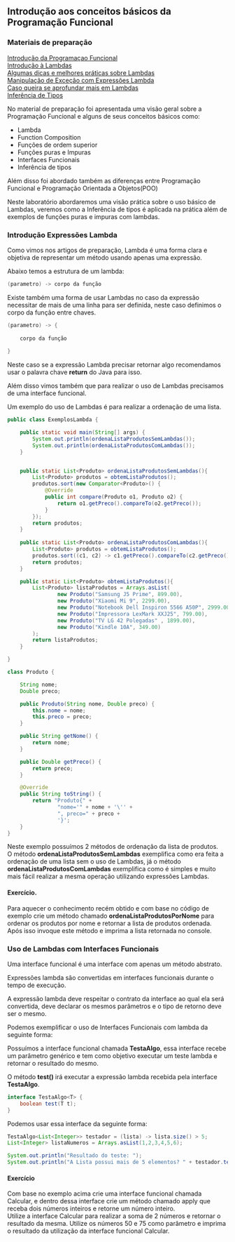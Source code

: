 ## Introdução aos conceitos básicos da Programação Funcional

### Materiais de preparação
[Introdução da Programaçao Funcional](https://medium.com/labs-olx-brasil/programa%C3%A7%C3%A3o-funcional-vis%C3%A3o-geral-59ebdb4be244)<br/>
[Introdução à Lambdas](https://medium.com/@kasunpdh/java-lambda-expressions-3195f677ed38)<br/>
[Algumas dicas e melhores práticas sobre Lambdas](https://www.baeldung.com/java-8-lambda-expressions-tips)<br/>
[Manipulação de Exceção com Expressões Lambda](https://www.oodlestechnologies.com/blogs/Exception-Handling-with-Lambda-Expressions/)<br/>
[Caso queira se aprofundar mais em Lambdas](https://www.oracle.com/webfolder/technetwork/tutorials/obe/java/Lambda-QuickStart/index.html)<br/>
[Inferência de Tipos](https://www.oodlestechnologies.com/blogs/Type-Inference-Of-Lambda-Expressions-In-Java-8/)

No material de preparação foi apresentada uma visão geral sobre a Programação Funcional e alguns de seus conceitos básicos como:

- Lambda 
- Function Composition
- Funções de ordem superior
- Funções puras e Impuras
- Interfaces Funcionais
- Inferência de tipos


Além disso foi abordado também as diferenças entre Programação Funcional e Programação Orientada a Objetos(POO)


Neste laboratório abordaremos uma visão prática sobre o uso básico de Lambdas, veremos como a Inferência de tipos é aplicada na prática além de exemplos de funções puras e impuras com lambdas.

### Introdução Expressões Lambda

Como vimos nos artigos de preparação, Lambda é uma forma clara e objetiva de representar um método usando apenas uma expressão.

Abaixo temos a estrutura de um lambda:

```java
(parametro) -> corpo da função
```



Existe também uma forma de usar Lambdas no caso da expressão necessitar de mais de uma linha para ser definida, neste caso definimos o corpo da função entre chaves.

```java
(parametro) -> {
    
    corpo da função
    
}
```

Neste caso se a expressão Lambda precisar retornar algo recomendamos usar o palavra chave **return** do Java para isso. 

Além disso vimos também que para realizar o uso de Lambdas precisamos de uma interface funcional.

Um exemplo do uso de Lambdas é para realizar a ordenação de uma lista.
```java
public class ExemplosLambda {

    public static void main(String[] args) {
        System.out.println(ordenaListaProdutosSemLambdas());
        System.out.println(ordenaListaProdutosComLambdas());
    }


    public static List<Produto> ordenaListaProdutosSemLambdas(){
        List<Produto> produtos = obtemListaProdutos();
        produtos.sort(new Comparator<Produto>() {
            @Override
            public int compare(Produto o1, Produto o2) {
                return o1.getPreco().compareTo(o2.getPreco());
            }
        });
        return produtos;
    }
    
    public static List<Produto> ordenaListaProdutosComLambdas(){
        List<Produto> produtos = obtemListaProdutos();
        produtos.sort((c1, c2) -> c1.getPreco().compareTo(c2.getPreco()));
        return produtos;
    }

    public static List<Produto> obtemListaProdutos(){
        List<Produto> listaProdutos = Arrays.asList(
                new Produto("Samsung J5 Prime", 899.00),
                new Produto("Xiaomi Mi 9", 2299.00),
                new Produto("Notebook Dell Inspiron 5566 A50P", 2999.00),
                new Produto("Impressora LexMark XXJ25", 799.00),
                new Produto("TV LG 42 Polegadas" , 1899.00),
                new Produto("Kindle 10A", 349.00)
        );
        return listaProdutos;
    }

}

class Produto {

    String nome;
    Double preco;

    public Produto(String nome, Double preco) {
        this.nome = nome;
        this.preco = preco;
    }

    public String getNome() {
        return nome;
    }

    public Double getPreco() {
        return preco;
    }

    @Override
    public String toString() {
        return "Produto{" +
                "nome='" + nome + '\'' +
                ", preco=" + preco +
                '}';
    }
}
```
Neste exemplo possuímos 2 métodos de ordenação da lista de produtos.<br/>
O método **ordenaListaProdutosSemLambdas** exemplifica como era feita a ordenação de uma lista sem o uso de Lambdas, já o método **ordenaListaProdutosComLambdas** exemplifica como é simples e muito mais fácil realizar a mesma operação utilizando expressões Lambdas.

#### Exercício.
Para aquecer o conhecimento recém obtido e com base no código de exemplo crie um método chamado **ordenaListaProdutosPorNome** para ordenar os produtos por nome e retornar a lista de produtos ordenada.<br/>
Após isso invoque este método e imprima a lista retornada no console.


### Uso de Lambdas com Interfaces Funcionais

Uma interface funcional é uma interface com apenas um método abstrato.

Expressões lambda são convertidas em interfaces funcionais durante o tempo de execução.

A expressão lambda deve respeitar o contrato da interface ao qual ela será convertida, deve declarar os mesmos parâmetros e o tipo de retorno deve ser o mesmo.

Podemos exemplificar o uso de Interfaces Funcionais com lambda da seguinte forma:

Possuímos a interface funcional chamada **TestaAlgo**, essa interface recebe um parâmetro genérico e tem como objetivo executar um teste lambda e retornar o resultado do mesmo.

O método **test()** irá executar a expressão lambda recebida pela interface **TestaAlgo**.

```java
interface TestaAlgo<T> {
    boolean test(T t);
}
```



Podemos usar essa interface da seguinte forma:

```java
TestaAlgo<List<Integer>> testador = (lista) -> lista.size() > 5;
List<Integer> listaNumeros = Arrays.asList(1,2,3,4,5,6);

System.out.println("Resultado do teste: ");
System.out.println("A Lista possui mais de 5 elementos? " + testador.test(listaNumeros));
```

#### Exercício
Com base no exemplo acima crie uma interface funcional chamada Calcular, e dentro dessa interface crie um método chamado apply que receba dois números inteiros e retorne um número inteiro.<br/>
Utilize a interface Calcular para realizar a soma de 2 números e retornar o resultado da mesma.
Utilize os números 50 e 75 como parâmetro e imprima o resultado da utilização da interface funcional Calcular.